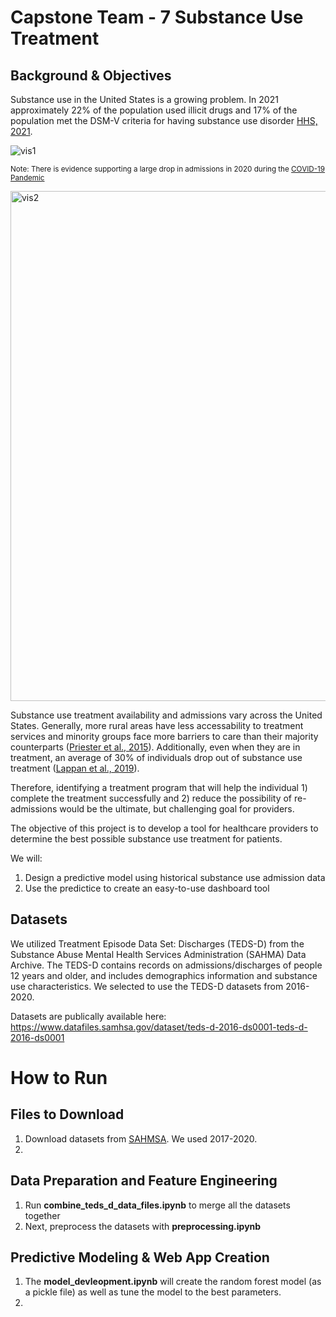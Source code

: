 # Capstone Team - 7 Substance Use Treatment

## Background & Objectives

Substance use in the United States is a growing problem. In 2021 approximately 22% of the population used illicit drugs and 17% of the population met the DSM-V criteria for having substance use disorder [HHS, 2021](https://www.hhs.gov/about/news/2023/01/04/samhsa-announces-national-survey-drug-use-health-results-detailing-mental-illness-substance-use-levels-2021.html).

![vis1](https://github.com/metzlere/MADS-Capstone/assets/37027603/4c263e64-d347-44e0-965d-331ad439c81e) 

<sub> Note: There is evidence supporting a large drop in admissions in 2020 during the [COVID-19 Pandemic](https://www.usnews.com/news/health-news/articles/2022-09-26/big-drop-seen-in-drug-treatment-admissions-during-pandemic#:~:text=Before%202020%2C%20admissions%20to%20treatment,10%2C000%20to%2067%20per%2010%2C000.) <sub> 

<img width="816" alt="vis2" src="https://github.com/metzlere/MADS-Capstone/assets/37027603/540659e0-77c9-42cf-a99b-0568486ed59e">

Substance use treatment availability and admissions vary across the United States. Generally, more rural areas have less accessability to treatment services and minority groups face more barriers to care than their majority counterparts ([Priester et al., 2015](https://www.ncbi.nlm.nih.gov/pmc/articles/PMC4695242/)). Additionally, even when they are in treatment, an average of 30% of individuals drop out of substance use treatment ([Lappan et al., 2019](https://pubmed.ncbi.nlm.nih.gov/31454123/)).

Therefore, identifying a treatment program that will help the individual 1) complete the treatment successfully and 2) reduce the possibility of re-admissions would be the ultimate, but challenging goal for providers.

The objective of this project is to develop a tool for healthcare providers to determine the best possible substance use treatment for patients.

We will:

1. Design a predictive model using historical substance use admission data
2. Use the predictice to create an easy-to-use dashboard tool

## Datasets

We utilized Treatment Episode Data Set: Discharges (TEDS-D) from the Substance Abuse Mental Health Services Administration (SAHMA) Data Archive. The TEDS-D contains records on admissions/discharges of people 12 years and older, and includes demographics information and substance use characteristics. We selected to use the TEDS-D datasets from 2016-2020.

Datasets are publically available here: https://www.datafiles.samhsa.gov/dataset/teds-d-2016-ds0001-teds-d-2016-ds0001

# How to Run

## Files to Download

1. Download datasets from [SAHMSA](https://www.datafiles.samhsa.gov/dataset/teds-d-2017-ds0001-teds-d-2017-ds0001). We used 2017-2020.
2. 

## Data Preparation and Feature Engineering

1. Run **combine_teds_d_data_files.ipynb** to merge all the datasets together
2. Next, preprocess the datasets with **preprocessing.ipynb**

## Predictive Modeling & Web App Creation

1. The **model_devleopment.ipynb** will create the random forest model (as a pickle file) as well as tune the model to the best parameters.
2. 
